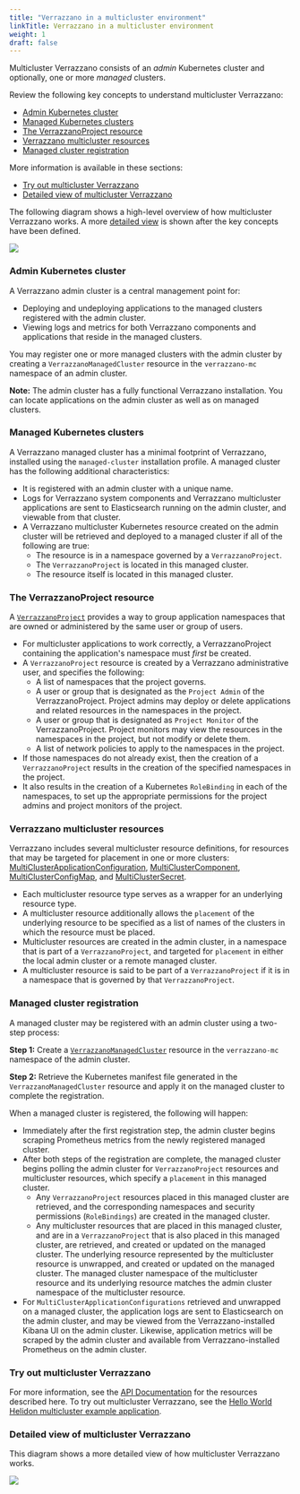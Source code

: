```yaml
---
title: "Verrazzano in a multicluster environment"
linkTitle: Verrazzano in a multicluster environment
weight: 1
draft: false
---
```


Multicluster Verrazzano consists of an _admin_ Kubernetes cluster and optionally, one or more _managed_ clusters.

Review the following key concepts to understand multicluster Verrazzano:
- [Admin Kubernetes cluster](#admin-kubernetes-cluster)
- [Managed Kubernetes clusters](#managed-kubernetes-clusters)
- [The VerrazzanoProject resource](#the-verrazzanoproject-resource)
- [Verrazzano multicluster resources](#verrazzano-multicluster-resources)
- [Managed cluster registration](#managed-cluster-registration)

More information is available in these sections:
- [Try out multicluster Verrazzano](#try-out-multicluster-verrazzano)
- [Detailed view of multicluster Verrazzano](#detailed-view-of-multicluster-verrazzano)

The following diagram shows a high-level overview of how multicluster Verrazzano works. A more
[detailed view](#detailed-view-of-multicluster-verrazzano) is shown after the key concepts have been defined. 

![](../../images/multicluster/MCConceptsHighLevel.png)

### Admin Kubernetes cluster
A Verrazzano admin cluster is a central management point for:
- Deploying and undeploying applications to the managed clusters registered with the admin cluster.
- Viewing logs and metrics for both Verrazzano components and applications that reside in the managed clusters.

You may register one or more managed clusters with the admin cluster by creating a `VerrazzanoManagedCluster`
resource in the `verrazzano-mc` namespace of an admin cluster.

**Note:** The admin cluster has a fully functional Verrazzano installation. You can locate applications on the admin
cluster as well as on managed clusters.

### Managed Kubernetes clusters
A Verrazzano managed cluster has a minimal footprint of Verrazzano, installed using the `managed-cluster`
installation profile. A managed cluster has the following additional characteristics:
- It is registered with an admin cluster with a unique name.
- Logs for Verrazzano system components and Verrazzano multicluster applications are sent to
  Elasticsearch running on the admin cluster, and viewable from that cluster.
- A Verrazzano multicluster Kubernetes resource created on the admin cluster will be retrieved and deployed to a
  managed cluster if all of the following are true:
  - The resource is in a namespace governed by a `VerrazzanoProject`.
  - The `VerrazzanoProject` is located in this managed cluster.
  - The resource itself is located in this managed cluster.

### The VerrazzanoProject resource
A [`VerrazzanoProject`](../../reference/api/multicluster/verrazzanoproject "api docs") provides a way to group application namespaces that are owned or administered by the
same user or group of users.
- For multicluster applications to work correctly, a VerrazzanoProject containing the application's namespace must
  _first_ be created.
- A `VerrazzanoProject` resource is created by a Verrazzano administrative user, and specifies the following:
  - A list of namespaces that the project governs.
  - A user or group that is designated as the `Project Admin` of the VerrazzanoProject. Project admins may deploy
    or delete applications and related resources in the namespaces in the project.
  - A user or group that is designated as `Project Monitor` of the VerrazzanoProject. Project monitors may view
    the resources in the namespaces in the project, but not modify or delete them.
  - A list of network policies to apply to the namespaces in the project.
- If those namespaces do not already exist, then the creation of a `VerrazzanoProject` results in the creation of the
  specified namespaces in the project.
- It also results in the creation of a Kubernetes `RoleBinding` in each of the namespaces, to set up the appropriate
  permissions for the project admins and project monitors of the project.

### Verrazzano multicluster resources
Verrazzano includes several multicluster resource definitions, for resources that may be targeted for placement in one
or more clusters: [MultiClusterApplicationConfiguration](../../reference/api/multicluster/multiclusterapplicationconfiguration "api docs"),
[MultiClusterComponent](../../reference/api/multicluster/multiclustercomponent "api docs"),
[MultiClusterConfigMap](../../reference/api/multicluster/multiclusterconfigmap "api docs"),
and [MultiClusterSecret](../../reference/api/multicluster/multiclustersecret "api docs").


- Each multicluster resource type serves as a wrapper for an underlying resource type.
- A multicluster resource additionally allows the `placement` of the underlying resource to be specified as a list of
  names of the clusters in which the resource must be placed.
- Multicluster resources are created in the admin cluster, in a namespace that is part of a `VerrazzanoProject`,
  and targeted for `placement` in either the local admin cluster or a remote managed cluster.
- A multicluster resource is said to be part of a `VerrazzanoProject` if it is in a namespace that is governed
  by that `VerrazzanoProject`.

### Managed cluster registration
A managed cluster may be registered with an admin cluster using a two-step process:

**Step 1:** Create a [`VerrazzanoManagedCluster`](../../reference/api/multicluster/verrazzanomanagedcluster "api docs") resource in the `verrazzano-mc` namespace of the admin cluster.

**Step 2:** Retrieve the Kubernetes manifest file generated in the `VerrazzanoManagedCluster` resource and apply it on
   the managed cluster to complete the registration.

When a managed cluster is registered, the following will happen:

- Immediately after the first registration step, the admin cluster begins scraping Prometheus metrics from the newly
   registered managed cluster.
- After both steps of the registration are complete, the managed cluster begins polling the admin cluster for
   `VerrazzanoProject` resources and multicluster resources, which specify a `placement` in this managed cluster.
    -  Any `VerrazzanoProject` resources placed in this managed cluster are retrieved, and the corresponding namespaces
   and security permissions (`RoleBindings`) are created in the managed cluster.
    - Any multicluster resources that are placed in this managed cluster, and are in a `VerrazzanoProject` that is
       also placed in this managed cluster, are retrieved, and created or updated on the managed cluster. The
       underlying resource represented by the multicluster resource is unwrapped, and created or updated on the managed
       cluster. The managed cluster namespace of the multicluster resource and its underlying resource matches
       the admin cluster namespace of the multicluster resource.
- For `MultiClusterApplicationConfigurations` retrieved and unwrapped on a managed cluster, the application logs are
   sent to Elasticsearch on the admin cluster, and may be viewed from the Verrazzano-installed Kibana UI on the
   admin cluster. Likewise, application metrics will be scraped by the admin cluster and available from
   Verrazzano-installed Prometheus on the admin cluster.

### Try out multicluster Verrazzano
For more information, see the [API Documentation](../../reference/api/) for the resources described here.
To try out multicluster Verrazzano, see the [Hello World Helidon multicluster example application](https://github.com/verrazzano/verrazzano/tree/master/examples/multicluster/hello-helidon).

### Detailed view of multicluster Verrazzano

This diagram shows a more detailed view of how multicluster Verrazzano works.

![](../../images/multicluster/MCConcepts.png)